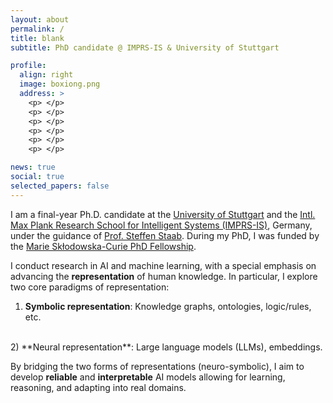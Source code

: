 ```yaml
---
layout: about
permalink: /
title: blank
subtitle: PhD candidate @ IMPRS-IS & University of Stuttgart

profile:
  align: right
  image: boxiong.png
  address: >
    <p> </p>
    <p> </p>
    <p> </p>
    <p> </p>
    <p> </p>
    <p> </p>

news: true
social: true
selected_papers: false
---
```


I am a final-year Ph.D. candidate at the [University of Stuttgart]() and the [Intl. Max Plank Research School for Intelligent Systems (IMPRS-IS)](https://imprs.is.mpg.de/), Germany, under the guidance of [Prof. Steffen Staab](https://www.southampton.ac.uk/people/5xf8n2/professor-steffen-staab). During my PhD, I was funded by the [Marie Skłodowska-Curie PhD Fellowship](). 


I conduct research in AI and machine learning, with a special emphasis on advancing the **representation** of human knowledge. In particular, I explore two core paradigms of representation:
<br>
1) **Symbolic representation**: Knowledge graphs, ontologies, logic/rules, etc. 
<br>
2) **Neural representation**: Large language models (LLMs), embeddings. 

By bridging the two forms of representations (neuro-symbolic), I aim to develop **reliable** and **interpretable** AI models allowing for learning, reasoning, and adapting into real domains.








